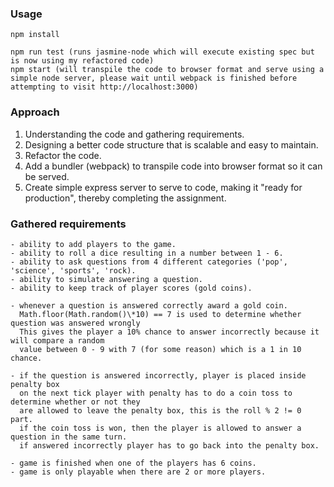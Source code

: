 ### Usage

```
npm install

npm run test (runs jasmine-node which will execute existing spec but is now using my refactored code)
npm start (will transpile the code to browser format and serve using a simple node server, please wait until webpack is finished before attempting to visit http://localhost:3000)
```

### Approach

1. Understanding the code and gathering requirements.
2. Designing a better code structure that is scalable and easy to maintain.
3. Refactor the code.
4. Add a bundler (webpack) to transpile code into browser format so it can be served.
5. Create simple express server to serve to code, making it "ready for production", thereby completing the assignment.

### Gathered requirements
```
- ability to add players to the game.
- ability to roll a dice resulting in a number between 1 - 6.
- ability to ask questions from 4 different categories ('pop', 'science', 'sports', 'rock).
- ability to simulate answering a question.
- ability to keep track of player scores (gold coins).

- whenever a question is answered correctly award a gold coin.
  Math.floor(Math.random()\*10) == 7 is used to determine whether question was answered wrongly
  This gives the player a 10% chance to answer incorrectly because it will compare a random
  value between 0 - 9 with 7 (for some reason) which is a 1 in 10 chance.

- if the question is answered incorrectly, player is placed inside penalty box
  on the next tick player with penalty has to do a coin toss to determine whether or not they
  are allowed to leave the penalty box, this is the roll % 2 != 0 part.
  if the coin toss is won, then the player is allowed to answer a question in the same turn.
  if answered incorrectly player has to go back into the penalty box.

- game is finished when one of the players has 6 coins.
- game is only playable when there are 2 or more players.
```
